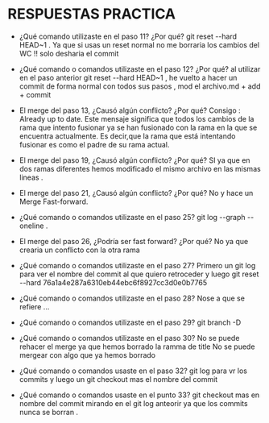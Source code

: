 # RESPUESTAS PRACTICA
- ¿Qué comando utilizaste en el paso 11? ¿Por qué?
git reset --hard HEAD~1 . Ya que si usas un reset normal no me borraria los cambios del WC !! solo desharia el commit 

- ¿Qué comando o comandos utilizaste en el paso 12? ¿Por qué?
al utilizar en el paso anterior git reset --hard HEAD~1 , he vuelto a hacer un commit de forma normal con todos sus pasos , mod el archivo.md + add + commit 

- El merge del paso 13, ¿Causó algún conflicto? ¿Por qué? 
Consigo : Already up to date. 
Este mensaje significa que todos los cambios de la rama que intento fusionar ya se han fusionado con la rama en la que se encuentra actualmente.
Es decir,que la rama que está intentando fusionar es como el padre de su rama actual.

- El merge del paso 19, ¿Causó algún conflicto? ¿Por qué?
SI ya que en dos ramas diferentes hemos modificado el mismo archivo en las mismas lineas . 

- El merge del paso 21, ¿Causó algún conflicto? ¿Por qué?
No y hace un Merge Fast-forward.

- ¿Qué comando o comandos utilizaste en el paso 25?
git log --graph --oneline .

- El merge del paso 26, ¿Podría ser fast forward? ¿Por qué?
No ya que crearia un conflicto con la otra rama

- ¿Qué comando o comandos utilizaste en el paso 27?
Primero un git log para ver el nombre del commit al que quiero retroceder y luego git reset --hard 76a1a4e287a6310eb44ebc6f8927cc3d0e0b7765

- ¿Qué comando o comandos utilizaste en el paso 28?
Nose a que se refiere ... 

- ¿Qué comando o comandos utilizaste en el paso 29?
git branch -D 

- ¿Qué comando o comandos utilizaste en el paso 30?
No se puede rehacer el merge ya que hemos borrado la ramma de title 
No se puede mergear con algo que ya hemos borrado

- ¿Qué comando o comandos usaste en el paso 32?
git log para vr los commits y luego un git checkout mas el nombre del commit 

- ¿Qué comando o comandos usaste en el punto 33?
git checkout mas en nombre del commit mirando en el git log anteorir ya que los commits nunca se borran . 
